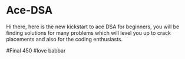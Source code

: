 # Ace-DSA
Hi there, here is  the new kickstart to ace DSA for beginners, you will be finding solutions for many problems which will level you up to crack placements and also for the coding enthusiasts.


#Final 450
#love babbar
